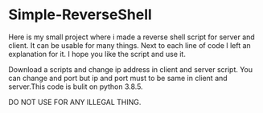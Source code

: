 # Simple-ReverseShell
Here is my small project where i made a reverse shell script for server and client. It can be usable for many things. Next to each line of code I left an explanation for it. I hope you like the script and use it.

Download a scripts and change ip address in client and server script. You can change and port but ip and port must to be same in client and server.This code is bulit on python 3.8.5.

DO NOT USE FOR ANY ILLEGAL THING.
